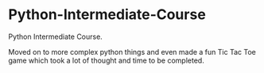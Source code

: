 # Python-Intermediate-Course
Python Intermediate Course.

Moved on to more complex python things and even made a fun Tic Tac Toe game which took a lot of thought and time to be completed.
